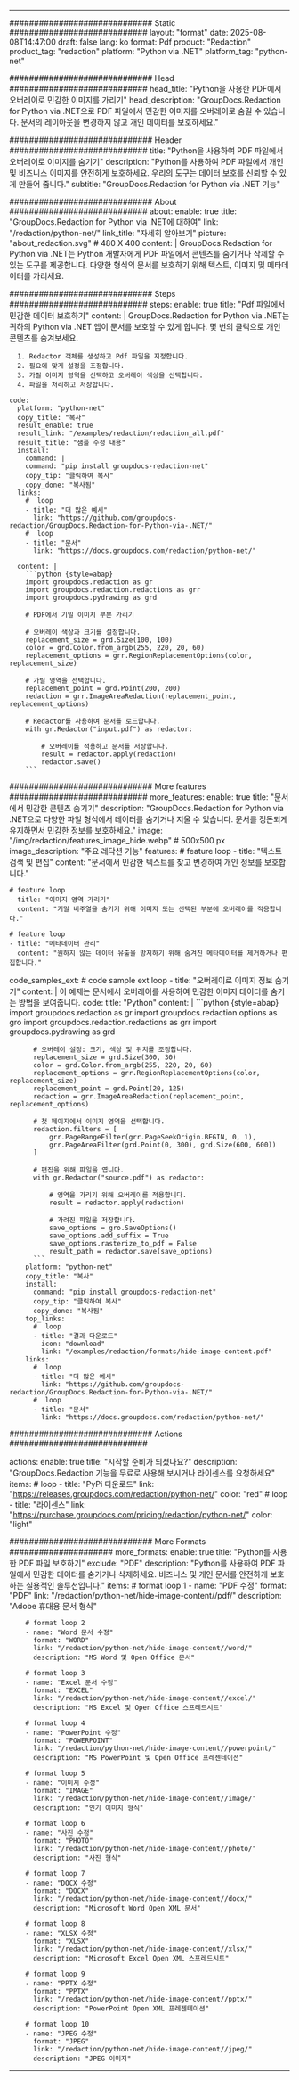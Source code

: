 
---
############################# Static ############################
layout: "format"
date:  2025-08-08T14:47:00
draft: false
lang: ko
format: Pdf
product: "Redaction"
product_tag: "redaction"
platform: "Python via .NET"
platform_tag: "python-net"

############################# Head ############################
head_title: "Python을 사용한 PDF에서 오버레이로 민감한 이미지를 가리기"
head_description: "GroupDocs.Redaction for Python via .NET으로 PDF 파일에서 민감한 이미지를 오버레이로 숨길 수 있습니다. 문서의 레이아웃을 변경하지 않고 개인 데이터를 보호하세요."

############################# Header ############################
title: "Python을 사용하여 PDF 파일에서 오버레이로 이미지를 숨기기" 
description: "Python를 사용하여 PDF 파일에서 개인 및 비즈니스 이미지를 안전하게 보호하세요. 우리의 도구는 데이터 보호를 신뢰할 수 있게 만들어 줍니다."
subtitle: "GroupDocs.Redaction for Python via .NET 기능" 

############################# About ############################
about:
    enable: true
    title: "GroupDocs.Redaction for Python via .NET에 대하여"
    link: "/redaction/python-net/"
    link_title: "자세히 알아보기"
    picture: "about_redaction.svg" # 480 X 400
    content: |
       GroupDocs.Redaction for Python via .NET는 Python 개발자에게 PDF 파일에서 콘텐츠를 숨기거나 삭제할 수 있는 도구를 제공합니다. 다양한 형식의 문서를 보호하기 위해 텍스트, 이미지 및 메타데이터를 가리세요.

############################# Steps ############################
steps:
    enable: true
    title: "Pdf 파일에서 민감한 데이터 보호하기"
    content: |
      GroupDocs.Redaction for Python via .NET는 귀하의 Python via .NET 앱이 문서를 보호할 수 있게 합니다. 몇 번의 클릭으로 개인 콘텐츠를 숨겨보세요.
      
      1. Redactor 객체를 생성하고 Pdf 파일을 지정합니다.
      2. 필요에 맞게 설정을 조정합니다.
      3. 가릴 이미지 영역을 선택하고 오버레이 색상을 선택합니다.
      4. 파일을 처리하고 저장합니다.
   
    code:
      platform: "python-net"
      copy_title: "복사"
      result_enable: true
      result_link: "/examples/redaction/redaction_all.pdf"
      result_title: "샘플 수정 내용"
      install:
        command: |
        command: "pip install groupdocs-redaction-net"
        copy_tip: "클릭하여 복사"
        copy_done: "복사됨"
      links:
        #  loop
        - title: "더 많은 예시"
          link: "https://github.com/groupdocs-redaction/GroupDocs.Redaction-for-Python-via-.NET/"
        #  loop
        - title: "문서"
          link: "https://docs.groupdocs.com/redaction/python-net/"
          
      content: |
        ```python {style=abap}
        import groupdocs.redaction as gr
        import groupdocs.redaction.redactions as grr
        import groupdocs.pydrawing as grd

        # PDF에서 기밀 이미지 부분 가리기

        # 오버레이 색상과 크기를 설정합니다.
        replacement_size = grd.Size(100, 100)
        color = grd.Color.from_argb(255, 220, 20, 60)
        replacement_options = grr.RegionReplacementOptions(color, replacement_size)

        # 가릴 영역을 선택합니다.
        replacement_point = grd.Point(200, 200)
        redaction = grr.ImageAreaRedaction(replacement_point, replacement_options)
                
        # Redactor를 사용하여 문서를 로드합니다.
        with gr.Redactor("input.pdf") as redactor:

            # 오버레이를 적용하고 문서를 저장합니다.
            result = redactor.apply(redaction)
            redactor.save()
        ```            


############################# More features ############################
more_features:
  enable: true
  title: "문서에서 민감한 콘텐츠 숨기기"
  description: "GroupDocs.Redaction for Python via .NET으로 다양한 파일 형식에서 데이터를 숨기거나 지울 수 있습니다. 문서를 정돈되게 유지하면서 민감한 정보를 보호하세요."
  image: "/img/redaction/features_image_hide.webp" # 500x500 px
  image_description: "주요 레닥션 기능"
  features:
    # feature loop
    - title: "텍스트 검색 및 편집"
      content: "문서에서 민감한 텍스트를 찾고 변경하여 개인 정보를 보호합니다."

    # feature loop
    - title: "이미지 영역 가리기"
      content: "기밀 비주얼을 숨기기 위해 이미지 또는 선택된 부분에 오버레이를 적용합니다."

    # feature loop
    - title: "메타데이터 관리"
      content: "원하지 않는 데이터 유출을 방지하기 위해 숨겨진 메타데이터를 제거하거나 편집합니다."
      
  code_samples_ext:
    # code sample ext loop
    - title: "오버레이로 이미지 정보 숨기기"
      content: |
        이 예제는 문서에서 오버레이를 사용하여 민감한 이미지 데이터를 숨기는 방법을 보여줍니다.
      code:
        title: "Python"
        content: |
          ```python {style=abap}
          import groupdocs.redaction as gr
          import groupdocs.redaction.options as gro
          import groupdocs.redaction.redactions as grr
          import groupdocs.pydrawing as grd

          # 오버레이 설정: 크기, 색상 및 위치를 조정합니다.
          replacement_size = grd.Size(300, 30)
          color = grd.Color.from_argb(255, 220, 20, 60)
          replacement_options = grr.RegionReplacementOptions(color, replacement_size)
          replacement_point = grd.Point(20, 125)
          redaction = grr.ImageAreaRedaction(replacement_point, replacement_options)

          # 첫 페이지에서 이미지 영역을 선택합니다.
          redaction.filters = [
              grr.PageRangeFilter(grr.PageSeekOrigin.BEGIN, 0, 1),
              grr.PageAreaFilter(grd.Point(0, 300), grd.Size(600, 600))
          ]

          # 편집을 위해 파일을 엽니다.
          with gr.Redactor("source.pdf") as redactor:

              # 영역을 가리기 위해 오버레이를 적용합니다.
              result = redactor.apply(redaction)

              # 가려진 파일을 저장합니다.
              save_options = gro.SaveOptions()
              save_options.add_suffix = True
              save_options.rasterize_to_pdf = False
              result_path = redactor.save(save_options)
          ```
        platform: "python-net"
        copy_title: "복사"
        install:
          command: "pip install groupdocs-redaction-net"
          copy_tip: "클릭하여 복사"
          copy_done: "복사됨"
        top_links:
          #  loop
          - title: "결과 다운로드"
            icon: "download"
            link: "/examples/redaction/formats/hide-image-content.pdf"
        links:
          #  loop
          - title: "더 많은 예시"
            link: "https://github.com/groupdocs-redaction/GroupDocs.Redaction-for-Python-via-.NET/"
          #  loop
          - title: "문서"
            link: "https://docs.groupdocs.com/redaction/python-net/"


############################# Actions ############################

actions:
  enable: true
  title: "시작할 준비가 되셨나요?"
  description: "GroupDocs.Redaction 기능을 무료로 사용해 보시거나 라이센스를 요청하세요"
  items:
    #  loop
    - title: "PyPi 다운로드"
      link: "https://releases.groupdocs.com/redaction/python-net/"
      color: "red"
        #  loop
    - title: "라이센스"
      link: "https://purchase.groupdocs.com/pricing/redaction/python-net/"
      color: "light"


############################# More Formats #####################
more_formats:
    enable: true
    title: "Python를 사용한 PDF 파일 보호하기"
    exclude: "PDF"
    description: "Python를 사용하여 PDF 파일에서 민감한 데이터를 숨기거나 삭제하세요. 비즈니스 및 개인 문서를 안전하게 보호하는 실용적인 솔루션입니다."
    items: 
        # format loop 1
        - name: "PDF 수정"
          format: "PDF"
          link: "/redaction/python-net/hide-image-content//pdf/"
          description: "Adobe 휴대용 문서 형식"

        # format loop 2
        - name: "Word 문서 수정"
          format: "WORD"
          link: "/redaction/python-net/hide-image-content//word/"
          description: "MS Word 및 Open Office 문서"
          
        # format loop 3
        - name: "Excel 문서 수정"
          format: "EXCEL"
          link: "/redaction/python-net/hide-image-content//excel/"
          description: "MS Excel 및 Open Office 스프레드시트"

        # format loop 4
        - name: "PowerPoint 수정"
          format: "POWERPOINT"
          link: "/redaction/python-net/hide-image-content//powerpoint/"
          description: "MS PowerPoint 및 Open Office 프레젠테이션"

        # format loop 5
        - name: "이미지 수정"
          format: "IMAGE"
          link: "/redaction/python-net/hide-image-content//image/"
          description: "인기 이미지 형식"

        # format loop 6
        - name: "사진 수정"
          format: "PHOTO"
          link: "/redaction/python-net/hide-image-content//photo/"
          description: "사진 형식"

        # format loop 7
        - name: "DOCX 수정"
          format: "DOCX"
          link: "/redaction/python-net/hide-image-content//docx/"
          description: "Microsoft Word Open XML 문서"
          
        # format loop 8
        - name: "XLSX 수정"
          format: "XLSX"
          link: "/redaction/python-net/hide-image-content//xlsx/"
          description: "Microsoft Excel Open XML 스프레드시트"
          
        # format loop 9
        - name: "PPTX 수정"
          format: "PPTX"
          link: "/redaction/python-net/hide-image-content//pptx/"
          description: "PowerPoint Open XML 프레젠테이션"

        # format loop 10
        - name: "JPEG 수정"
          format: "JPEG"
          link: "/redaction/python-net/hide-image-content//jpeg/"
          description: "JPEG 이미지"


---